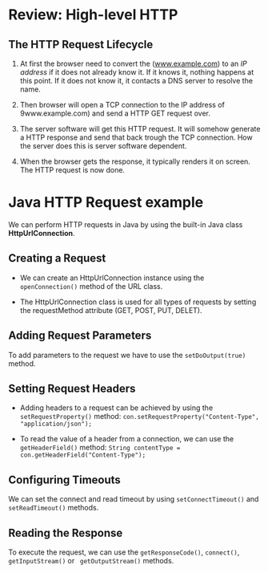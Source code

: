 # Review: High-level HTTP

## The HTTP Request Lifecycle

1. At first the browser need to convert the (www.example.com) to an *IP address* if it does not already know it. If it knows it, nothing happens at this point. If it does not know it, it contacts a DNS server to resolve the name.

2. Then browser will open a TCP connection to the IP address of 9www.example.com) and send a HTTP GET request over.

3. The server software will get this HTTP request. It will somehow generate a HTTP response and send that back trough the TCP connection. How the server does this is server software dependent.

4. When the browser gets the response, it typically renders it on screen. The HTTP request is now done.



# Java HTTP Request example

We can perform HTTP requests in Java by using the built-in Java class **HttpUrlConnection**. 

## Creating a Request

* We can create an HttpUrlConnection instance using the `openConnection()` method of the URL class.

* The HttpUrlConnection class is used for all types of requests by setting the requestMethod attribute (GET, POST, PUT, DELET).

## Adding Request Parameters

To add parameters to the request we have to use the `setDoOutput(true)` method. 

## Setting Request Headers

* Adding headers to a request can be achieved by using the `setRequestProperty()` method: `con.setRequestProperty("Content-Type", "application/json");`

* To read the value of a header from a connection, we can use the `getHeaderField()` method: `String contentType = con.getHeaderField("Content-Type");`

## Configuring Timeouts

We can set the connect and read timeout by using `setConnectTimeout()` and `setReadTimeout()` methods.

## Reading the Response

To execute the request, we can use the `getResponseCode()`, `connect()`, `getInputStream()` or ` getOutputStream()` methods.
